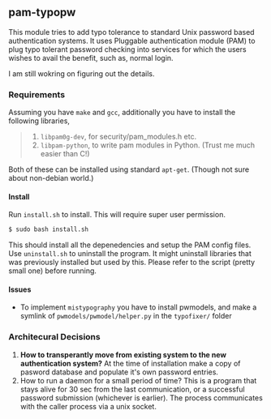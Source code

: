 ## pam-typopw

This module tries to add typo tolerance to standard Unix password
based authentication systems. It uses Pluggable authentication module
(PAM) to plug typo tolerant password checking into services for which
the users wishes to avail the benefit, such as, normal login. 

I am still wokring on figuring out the details. 

### Requirements

Assuming you have `make` and `gcc`, additionally you have to
install the following libraries, 
>1. `libpam0g-dev`, for security/pam_modules.h etc.
>2. `libpam-python`, to write pam modules in Python. (Trust me much easier than C!)

Both of these can be installed using standard `apt-get`. (Though not
sure about non-debian world.)

<!--### How to? 
We have two implementation of this module--one in C and another in 
Python2.7. I shall explain them below in order.
 
#### C implementation
Compile the pam_module by running, `make`. If the compilation runs
good, you should get a shared library file named "pam_pwtypo.so".  We
shall explain how to add this pam module into action. First, lets do a
test run. 
```bash
$ sudo echo "auth requisite ${pwd}/pam_pwrypo.so" > /etc/pam.d/test 
$ python test_pam.py
```

If it asks for your login credentials, then you have correct
compilation of the `pam_pwtypo.so` module. Now, you just have to add
the line that you put inside `/etc/pam.d/test` file to the service
files (found in /etc/pam.d) where you wish to use typo tolerance. Add
the line before `pam_unix`.


#### Python implementation
-->
#### Install
Run `install.sh` to install. This will require super user permission.
```bash
$ sudo bash install.sh
```
This should install all the depenedencies and setup the PAM config files. Use `uninstall.sh` to uninstall the program. It might uninstall libraries that was previously installed but used by this. Please refer to the script (pretty small one) before running.

#### Issues
* To implement `mistypography` you have to install pwmodels, and make
  a symlink of `pwmodels/pwmodel/helper.py` in the `typofixer/` folder

### Architecural Decisions
1.  **How to transperantly move from existing system to the new
    authentication system?** At the time of installation make a copy of
    pasword database and populate it's own password entries.
2.  How to run a daemon for a small period of time? This is a program
    that stays alive for 30 sec from the last communication, or a
    successful password submission (whichever is earlier). The process
    communicates with the caller process via a unix socket. 
